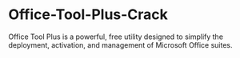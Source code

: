 # Office-Tool-Plus-Crack
Office Tool Plus is a powerful, free utility designed to simplify the deployment, activation, and management of Microsoft Office suites.
